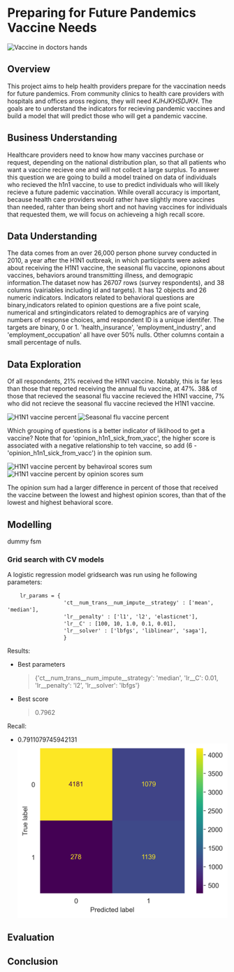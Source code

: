 # Preparing for Future Pandemics Vaccine Needs

![Vaccine in doctors hands](images/vaccine_header_readme.jpg)

## Overview

This project aims to help health providers prepare for the vaccination needs for future pandemics. From community clinics to health care providers with hospitals and offices aross regions, they will need *KJHJKHSDJKH*. The goals are to understand the indicators for recieving pandemic vaccines and build a model that will predict those who will get a pandemic vaccine.

## Business Understanding

Healthcare providers need to know how many vaccines  purchase or request, depending on the national distribution plan, so that all patients who want a vaccine recieve one and will not collect a large surplus. To answer this question we are going to build a model trained on data of individuals who recieved the h1n1 vaccine, to use to predict individuals who will likely recieve a future pademic vaccination. While overall accuracy is important, because health care providers would rather have slightly more vaccines than needed, rahter than being short and not having vaccines for individuals that requested them, we will focus on achieveing a high recall score.


## Data Understanding
The data comes from an over 26,000 person phone survey conducted in 2010, a year after the H1N1 outbreak, in which participants were asked about receiving the H1N1 vaccine, the seasonal flu vaccine, opionons about vaccines, behaviors around transmitting illness, and demograpic information.The dataset now has 26707 rows (survey respondents), and 38 columns (vairiables including id and targets). It has 12 objects and 26 numeric indicators. Indicators related to behavioral questions are binary,indicators related to opinion questions are a five point scale, numerical and srtingindicators related to demographics are of varying numbers of response choices, amd respondent ID is a unique identifer. The targets are binary, 0 or 1. 'health_insurance', 'employment_industry', and 'employment_occupation' all have over 50% nulls. Other columns contain a small percentage of nulls.

## Data Exploration

Of all respondents, 21% received the H1N1 vaccine. Notably, this is far less than those that reported receiving the annual flu vaccine, at 47%. 38& of those that recieved the seasonal flu vaccine recieved the H1N1 vaccine, 7% who did not recieve the seasonal flu vaccine recieved the H1N1 vaccine. 

![H1N1 vaccine percent](images/####.jpg)
![Seasonal flu vaccine percent](images/####.jpg)

Which grouping of questions is a better indicator of liklihood to get a vaccine? Note that for 'opinion_h1n1_sick_from_vacc', the higher score is associated with a negative relationship to teh vaccine, so add (6 - 'opinion_h1n1_sick_from_vacc') in the opinion sum. 

![H1N1 vaccine percent by behaviroal scores sum ](images/####.jpg)
![H1N1 vaccine percent by opinion scores sum ](images/####.jpg)

The opinion sum had a larger difference in percent of those that received the vaccine between the lowest and highest opinion scores, than that of the lowest and highest behavioral score.


## Modelling
dummy
fsm

### Grid search with CV models

A logistic regression model gridsearch was run using he following parameters:
        
        lr_params = {
                      'ct__num_trans__num_impute__strategy' : ['mean', 'median'],
                      'lr__penalty' : ['l1', 'l2', 'elasticnet'],
                      'lr__C' : [100, 10, 1.0, 0.1, 0.01],
                      'lr__solver' : ['lbfgs', 'liblinear', 'saga'],
                      }
                      
 Results:
 * Best parameters
    > {'ct__num_trans__num_impute__strategy': 'median',
    > 'lr__C': 0.01,
    > 'lr__penalty': 'l2',
    > 'lr__solver': 'lbfgs'}

* Best score
    > 0.7962

Recall:
* 0.7911079745942131
![Recall score logistic regression grid search](images/cm_log_reg.png)

## Evaluation


## Conclusion
